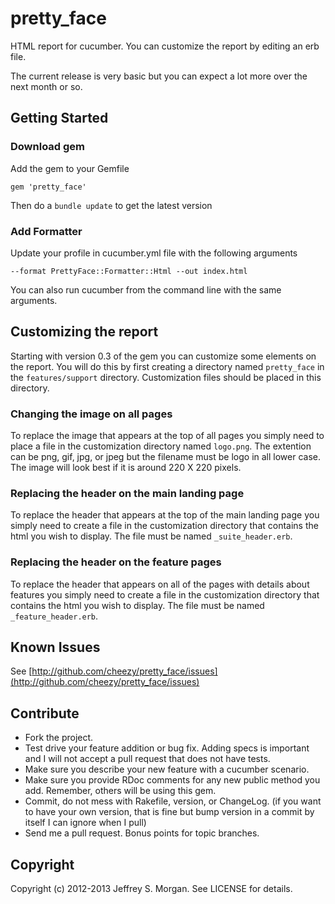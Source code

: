 # pretty_face

HTML report for cucumber.  You can customize the report by editing an erb file.

The current release is very basic but you can expect a lot more over the next month or so.  

## Getting Started

### Download gem
Add the gem to your Gemfile

   `gem 'pretty_face'`

Then do a  `bundle update` to get the latest version

### Add Formatter
Update your profile in cucumber.yml file with the following arguments 

    --format PrettyFace::Formatter::Html --out index.html

You can also run cucumber from the command line with the same arguments.

## Customizing the report

Starting with version 0.3 of the gem you can customize some elements on the report.  You will do this by first creating a directory named `pretty_face` in the `features/support` directory.  Customization files should be placed in this directory.

### Changing the image on all pages

To replace the image that appears at the top of all pages you simply need to place a file in the customization directory named `logo.png`.  The extention can be png, gif, jpg, or jpeg but the filename must be logo in all lower case.  The image will look best if it is around 220 X 220 pixels.

### Replacing the header on the main landing page

To replace the header that appears at the top of the main landing page you simply need to create a file in the customization directory that contains the html you wish to display.  The file must be named `_suite_header.erb`.

### Replacing the header on the feature pages

To replace the header that appears on all of the pages with details about features you simply need to create a file in the customization directory that contains the html you wish to display.  The file must be named `_feature_header.erb`.

## Known Issues

See [http://github.com/cheezy/pretty_face/issues](http://github.com/cheezy/pretty_face/issues)

## Contribute
 
* Fork the project.
* Test drive your feature addition or bug fix. Adding specs is important and I will not accept a pull request that does not have tests.
* Make sure you describe your new feature with a cucumber scenario.
* Make sure you provide RDoc comments for any new public method you add. Remember, others will be using this gem.
* Commit, do not mess with Rakefile, version, or ChangeLog.
  (if you want to have your own version, that is fine but bump version in a commit by itself I can ignore when I pull)
* Send me a pull request. Bonus points for topic branches.

## Copyright

Copyright (c) 2012-2013 Jeffrey S. Morgan. See LICENSE for details.
